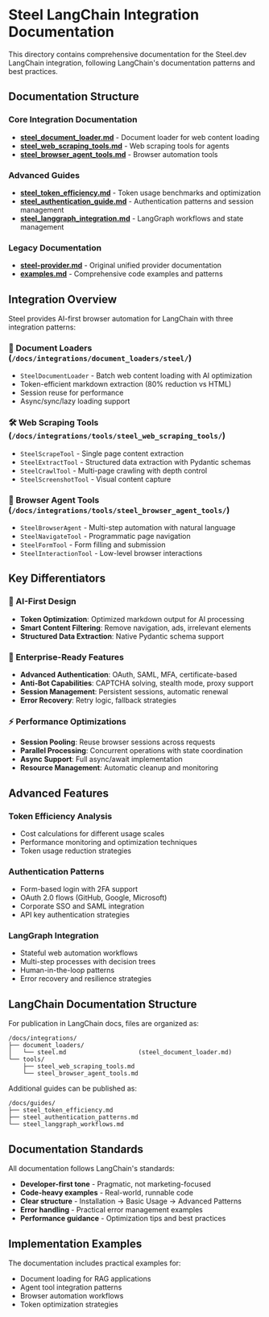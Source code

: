 # Steel LangChain Integration Documentation

This directory contains comprehensive documentation for the Steel.dev LangChain integration, following LangChain's documentation patterns and best practices.

## Documentation Structure

### Core Integration Documentation
- **[steel_document_loader.md](steel_document_loader.md)** - Document loader for web content loading
- **[steel_web_scraping_tools.md](steel_web_scraping_tools.md)** - Web scraping tools for agents
- **[steel_browser_agent_tools.md](steel_browser_agent_tools.md)** - Browser automation tools

### Advanced Guides
- **[steel_token_efficiency.md](steel_token_efficiency.md)** - Token usage benchmarks and optimization
- **[steel_authentication_guide.md](steel_authentication_guide.md)** - Authentication patterns and session management
- **[steel_langgraph_integration.md](steel_langgraph_integration.md)** - LangGraph workflows and state management

### Legacy Documentation
- **[steel-provider.md](steel-provider.md)** - Original unified provider documentation
- **[examples.md](examples.md)** - Comprehensive code examples and patterns

## Integration Overview

Steel provides AI-first browser automation for LangChain with three integration patterns:

### 📄 Document Loaders (`/docs/integrations/document_loaders/steel/`)
- `SteelDocumentLoader` - Batch web content loading with AI optimization
- Token-efficient markdown extraction (80% reduction vs HTML)
- Session reuse for performance
- Async/sync/lazy loading support

### 🛠️ Web Scraping Tools (`/docs/integrations/tools/steel_web_scraping_tools/`)
- `SteelScrapeTool` - Single page content extraction
- `SteelExtractTool` - Structured data extraction with Pydantic schemas
- `SteelCrawlTool` - Multi-page crawling with depth control
- `SteelScreenshotTool` - Visual content capture

### 🤖 Browser Agent Tools (`/docs/integrations/tools/steel_browser_agent_tools/`)
- `SteelBrowserAgent` - Multi-step automation with natural language
- `SteelNavigateTool` - Programmatic page navigation
- `SteelFormTool` - Form filling and submission
- `SteelInteractionTool` - Low-level browser interactions

## Key Differentiators

### 🚀 AI-First Design
- **Token Optimization**: Optimized markdown output for AI processing
- **Smart Content Filtering**: Remove navigation, ads, irrelevant elements
- **Structured Data Extraction**: Native Pydantic schema support

### 🏢 Enterprise-Ready Features
- **Advanced Authentication**: OAuth, SAML, MFA, certificate-based
- **Anti-Bot Capabilities**: CAPTCHA solving, stealth mode, proxy support
- **Session Management**: Persistent sessions, automatic renewal
- **Error Recovery**: Retry logic, fallback strategies

### ⚡ Performance Optimizations
- **Session Pooling**: Reuse browser sessions across requests
- **Parallel Processing**: Concurrent operations with state coordination
- **Async Support**: Full async/await implementation
- **Resource Management**: Automatic cleanup and monitoring

## Advanced Features

### Token Efficiency Analysis
- Cost calculations for different usage scales
- Performance monitoring and optimization techniques
- Token usage reduction strategies

### Authentication Patterns
- Form-based login with 2FA support
- OAuth 2.0 flows (GitHub, Google, Microsoft)
- Corporate SSO and SAML integration
- API key authentication strategies

### LangGraph Integration
- Stateful web automation workflows
- Multi-step processes with decision trees
- Human-in-the-loop patterns
- Error recovery and resilience strategies

## LangChain Documentation Structure

For publication in LangChain docs, files are organized as:

```
/docs/integrations/
├── document_loaders/
│   └── steel.md                    (steel_document_loader.md)
└── tools/
    ├── steel_web_scraping_tools.md
    └── steel_browser_agent_tools.md
```

Additional guides can be published as:
```
/docs/guides/
├── steel_token_efficiency.md
├── steel_authentication_patterns.md
└── steel_langgraph_workflows.md
```

## Documentation Standards

All documentation follows LangChain's standards:
- **Developer-first tone** - Pragmatic, not marketing-focused
- **Code-heavy examples** - Real-world, runnable code
- **Clear structure** - Installation → Basic Usage → Advanced Patterns
- **Error handling** - Practical error management examples
- **Performance guidance** - Optimization tips and best practices

## Implementation Examples

The documentation includes practical examples for:
- Document loading for RAG applications
- Agent tool integration patterns  
- Browser automation workflows
- Token optimization strategies